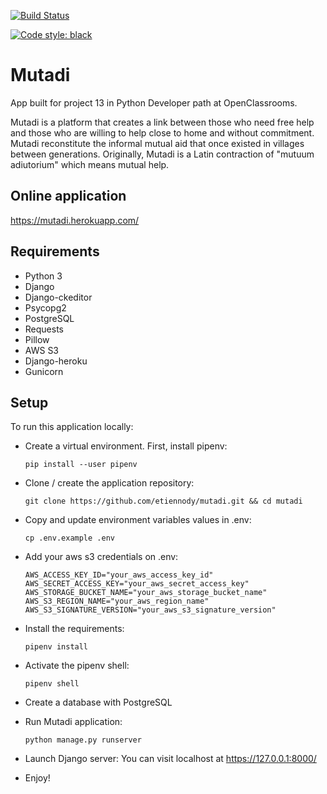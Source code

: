 [![Build Status](https://travis-ci.com/etiennody/mutadi.svg?branch=main)](https://travis-ci.com/etiennody/mutadi)

[![Code style: black](https://img.shields.io/badge/code%20style-black-000000.svg)](https://github.com/psf/black)

Mutadi
======

App built for project 13 in Python Developer path at OpenClassrooms.

Mutadi is a platform that creates a link between those who need free help and those who are willing to help close to home and without commitment. Mutadi reconstitute the informal mutual aid that once existed in villages between generations.
Originally, Mutadi is a Latin contraction of "mutuum adiutorium" which means mutual help.


## Online application
https://mutadi.herokuapp.com/

## Requirements
* Python 3
* Django
* Django-ckeditor
* Psycopg2
* PostgreSQL
* Requests
* Pillow
* AWS S3
* Django-heroku
* Gunicorn

## Setup
To run this application locally:

* Create a virtual environment. First, install pipenv:
    ```
    pip install --user pipenv
    ```

* Clone / create the application repository:
    ```
    git clone https://github.com/etiennody/mutadi.git && cd mutadi
    ```

* Copy and update environment variables values in .env:
    ```
    cp .env.example .env
    ```

* Add your aws s3 credentials on .env:
    ```
    AWS_ACCESS_KEY_ID="your_aws_access_key_id"
    AWS_SECRET_ACCESS_KEY="your_aws_secret_access_key"
    AWS_STORAGE_BUCKET_NAME="your_aws_storage_bucket_name"
    AWS_S3_REGION_NAME="your_aws_region_name"
    AWS_S3_SIGNATURE_VERSION="your_aws_s3_signature_version"
    ```

* Install the requirements:
    ```
    pipenv install
    ```

* Activate the pipenv shell:
    ```
    pipenv shell
    ```

* Create a database with PostgreSQL

* Run Mutadi application:
    ```
    python manage.py runserver
    ```

* Launch Django server:
You can visit localhost at https://127.0.0.1:8000/

* Enjoy!
